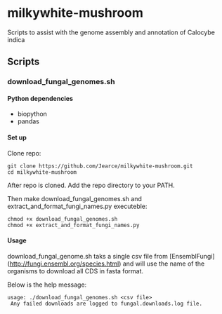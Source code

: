 # milkywhite-mushroom

Scripts to assist with the genome assembly and annotation of Calocybe indica

## Scripts

### download_fungal_genomes.sh

#### Python dependencies

- biopython
- pandas

#### Set up

Clone repo:

```
git clone https://github.com/Jearce/milkywhite-mushroom.git
cd milkywhite-mushroom
```

After repo is cloned. Add the repo directory to your PATH.

Then make download_fungal_genomes.sh and extract_and_format_fungi_names.py executeble:

```
chmod +x download_fungal_genomes.sh
chmod +x extract_and_format_fungi_names.py
```

#### Usage

download_fungal_genome.sh taks a single csv file from [EnsemblFungi] (http://fungi.ensembl.org/species.html)
and will use the name of the organisms to download all CDS in fasta format.

Below is the help message:
```
usage: ./download_fungal_genomes.sh <csv file>
 Any failed downloads are logged to fungal.downloads.log file.
```

